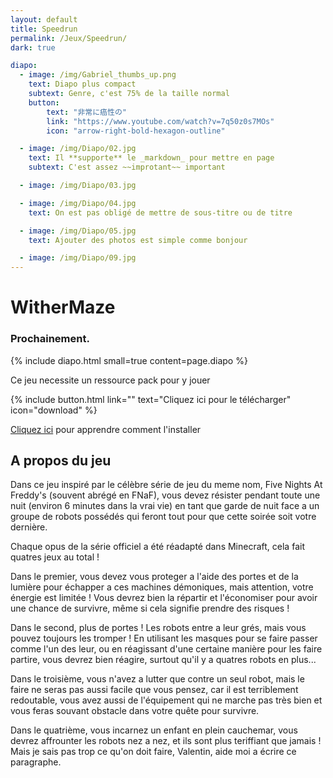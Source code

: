 ```yaml
---
layout: default
title: Speedrun
permalink: /Jeux/Speedrun/
dark: true

diapo:
  - image: /img/Gabriel_thumbs_up.png
    text: Diapo plus compact
    subtext: Genre, c'est 75% de la taille normal
    button:
        text: "非常に癌性の"
        link: "https://www.youtube.com/watch?v=7q50z0s7MOs"
        icon: "arrow-right-bold-hexagon-outline"

  - image: /img/Diapo/02.jpg
    text: Il **supporte** le _markdown_ pour mettre en page
    subtext: C'est assez ~~improtant~~ important

  - image: /img/Diapo/03.jpg

  - image: /img/Diapo/04.jpg
    text: On est pas obligé de mettre de sous-titre ou de titre

  - image: /img/Diapo/05.jpg
    text: Ajouter des photos est simple comme bonjour

  - image: /img/Diapo/09.jpg
---
```


# WitherMaze
### Prochainement.

{% include diapo.html small=true content=page.diapo %}


Ce jeu necessite un ressource pack pour y jouer

{% include button.html link="" text="Cliquez ici pour le télécharger" icon="download" %}

[Cliquez ici](http://example.org) pour apprendre comment l'installer

## A propos du jeu

Dans ce jeu inspiré par le célèbre série de jeu du meme nom, Five Nights At Freddy's (souvent abrégé en FNaF), vous devez résister pendant toute une nuit (environ 6 minutes dans la vrai vie) en tant que garde de nuit face a un groupe de robots possédés qui feront tout pour que cette soirée soit votre dernière.

Chaque opus de la série officiel a été réadapté dans Minecraft, cela fait quatres jeux au total !

Dans le premier, vous devez vous proteger a l'aide des portes et de la lumière pour échapper a ces machines démoniques, mais attention, votre énergie est limitée ! Vous devrez bien la répartir et l'économiser pour avoir une chance de survivre, même si cela signifie prendre des risques !

Dans le second, plus de portes ! Les robots entre a leur grés, mais vous pouvez toujours les tromper ! En utilisant les masques pour se faire passer comme l'un des leur, ou en réagissant d'une certaine manière pour les faire partire, vous devrez bien réagire, surtout qu'il y a quatres robots en plus...

Dans le troisième, vous n'avez a lutter que contre un seul robot, mais le faire ne seras pas aussi facile que vous pensez, car il est terriblement redoutable, vous avez aussi de l'équipement qui ne marche pas très bien et vous feras souvant obstacle dans votre quête pour survivre.

Dans le quatrième, vous incarnez un enfant en plein cauchemar, vous devrez affrounter les robots nez a nez, et ils sont plus teriffiant que jamais ! Mais je sais pas trop ce qu'on doit faire, Valentin, aide moi a écrire ce paragraphe.
